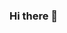 ### Hi there 👋

<!--
**Sakinaa782/Sakinaa782** is a ✨ _special_ ✨ repository because its `README.md` (this file) appears on your GitHub profile.

Here are some ideas to get you started:

- 🔭 I’m currently working on personal projects
- 🌱 I’m currently learning Javascript
- 📫 How to reach me: sashooou1@gmail.com
- ⚡ Fun fact: coding is fun :D
-->
